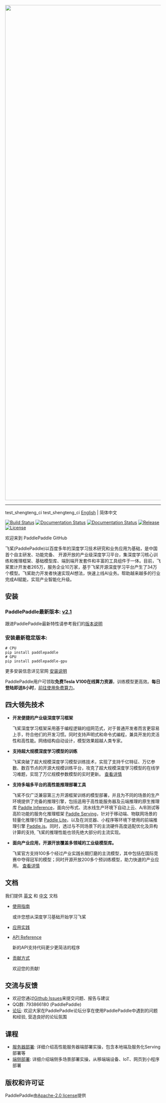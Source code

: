 
<p align="center">
<img align="center" src="doc/imgs/logo.png", width=1600>
<p>

--------------------------------------------------------------------------------

test_shengteng_ci
test_shengteng_ci
[English](./README.md) | 简体中文

[![Build Status](https://travis-ci.org/PaddlePaddle/Paddle.svg?branch=develop)](https://travis-ci.org/PaddlePaddle/Paddle)
[![Documentation Status](https://img.shields.io/badge/docs-latest-brightgreen.svg?style=flat)](https://paddlepaddle.org.cn/documentation/docs/en/guides/index_en.html)
[![Documentation Status](https://img.shields.io/badge/中文文档-最新-brightgreen.svg)](https://paddlepaddle.org.cn/documentation/docs/zh/guides/index_cn.html)
[![Release](https://img.shields.io/github/release/PaddlePaddle/Paddle.svg)](https://github.com/PaddlePaddle/Paddle/releases)
[![License](https://img.shields.io/badge/license-Apache%202-blue.svg)](LICENSE)

欢迎来到 PaddlePaddle GitHub

飞桨(PaddlePaddle)以百度多年的深度学习技术研究和业务应用为基础，是中国首个自主研发、功能完备、 开源开放的产业级深度学习平台，集深度学习核心训练和推理框架、基础模型库、端到端开发套件和丰富的工具组件于一体。目前，飞桨累计开发者265万，服务企业10万家，基于飞桨开源深度学习平台产生了34万个模型。飞桨助力开发者快速实现AI想法，快速上线AI业务。帮助越来越多的行业完成AI赋能，实现产业智能化升级。

## 安装

### PaddlePaddle最新版本: [v2.1](https://github.com/PaddlePaddle/Paddle/tree/release/2.1)

跟进PaddlePaddle最新特性请参考我们的[版本说明](https://github.com/PaddlePaddle/Paddle/releases)

### 安装最新稳定版本:
```
# CPU
pip install paddlepaddle
# GPU
pip install paddlepaddle-gpu
```
更多安装信息详见官网 [安装说明](https://www.paddlepaddle.org.cn/install/quick)

PaddlePaddle用户可领取**免费Tesla V100在线算力资源**，训练模型更高效。**每日登陆即送8小时**，[前往使用免费算力](https://aistudio.baidu.com/aistudio/index)。

## 四大领先技术

- **开发便捷的产业级深度学习框架**

    飞桨深度学习框架采用基于编程逻辑的组网范式，对于普通开发者而言更容易上手，符合他们的开发习惯。同时支持声明式和命令式编程，兼具开发的灵活性和高性能。网络结构自动设计，模型效果超越人类专家。
    

- **支持超大规模深度学习模型的训练**

    飞桨突破了超大规模深度学习模型训练技术，实现了支持千亿特征、万亿参数、数百节点的开源大规模训练平台，攻克了超大规模深度学习模型的在线学习难题，实现了万亿规模参数模型的实时更新。
    [查看详情](https://github.com/PaddlePaddle/Fleet)
    

- **支持多端多平台的高性能推理部署工具**

    飞桨不仅广泛兼容第三方开源框架训练的模型部署，并且为不同的场景的生产环境提供了完备的推理引擎，包括适用于高性能服务器及云端推理的原生推理库 [Paddle Inference](https://paddle-inference.readthedocs.io/en/latest/product_introduction/summary.html)，面向分布式、流水线生产环境下自动上云、A/B测试等高阶功能的服务化推理框架 [Paddle Serving](https://github.com/PaddlePaddle/Serving)，针对于移动端、物联网场景的轻量化推理引擎 [Paddle Lite](https://github.com/PaddlePaddle/Paddle-Lite)，以及在浏览器、小程序等环境下使用的前端推理引擎 [Paddle.js](https://www.paddlepaddle.org.cn/paddle/paddlejs)。同时，透过与不同场景下的主流硬件高度适配优化及异构计算的支持, 飞桨的推理性能也领先绝大部分的主流实现。


- **面向产业应用，开源开放覆盖多领域的工业级模型库。**

    飞桨官方支持100多个经过产业实践长期打磨的主流模型，其中包括在国际竞赛中夺得冠军的模型；同时开源开放200多个预训练模型，助力快速的产业应用。
    [查看详情](https://github.com/PaddlePaddle/models)


## 文档

我们提供 [英文](https://www.paddlepaddle.org.cn/documentation/docs/en/guides/index_en.html) 和
[中文](https://www.paddlepaddle.org.cn/documentation/docs/zh/guides/index_cn.html) 文档

- [使用指南](https://www.paddlepaddle.org.cn/documentation/docs/zh/guides/index_cn.html)

   或许您想从深度学习基础开始学习飞桨
  
- [应用实践](https://www.paddlepaddle.org.cn/documentation/docs/zh/tutorial/index_cn.html)

  
- [API Reference](https://www.paddlepaddle.org.cn/documentation/docs/zh/api/index_cn.html)

   新的API支持代码更少更简洁的程序
   

- [贡献方式](https://www.paddlepaddle.org.cn/documentation/docs/zh/guides/08_contribution/index_cn.html)

   欢迎您的贡献!

## 交流与反馈

- 欢迎您通过[Github Issues](https://github.com/PaddlePaddle/Paddle/issues)来提交问题、报告与建议
- QQ群: 793866180 (PaddlePaddle)
- [论坛](https://ai.baidu.com/forum/topic/list/168): 欢迎大家在PaddlePaddle论坛分享在使用PaddlePaddle中遇到的问题和经验, 营造良好的论坛氛围
    
## 课程

- [服务器部署](https://aistudio.baidu.com/aistudio/course/introduce/19084): 详细介绍高性能服务器端部署实操，包含本地端及服务化Serving部署等
- [端侧部署](https://aistudio.baidu.com/aistudio/course/introduce/22690): 详细介绍端侧多场景部署实操，从移端端设备、IoT、网页到小程序部署

## 版权和许可证
PaddlePaddle由[Apache-2.0 license](LICENSE)提供
